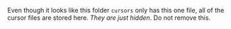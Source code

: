 Even though it looks like this folder `cursors` only has this one file, all of the cursor files are stored here. *They are just hidden*. Do not remove this.